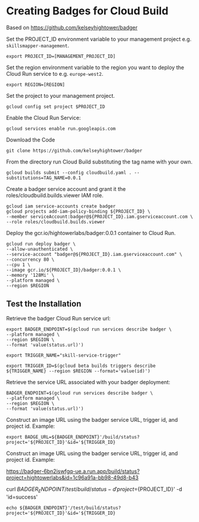 # Creating Badges for Cloud Build

Based on https://github.com/kelseyhightower/badger

Set the PROJECT_ID environment variable to your management project e.g. `skillsmapper-management`.

```shell
export PROJECT_ID=[MANAGEMENT_PROJECT_ID]
```

Set the region environment variable to the region you want to deploy the Cloud Run service to e.g. `europe-west2`.

```shell
export REGION=[REGION]
```

Set the project to your management project.

```shell
gcloud config set project $PROJECT_ID
```

Enable the Cloud Run Service:

```shell
gcloud services enable run.googleapis.com
```

Download the Code

```shell
git clone https://github.com/kelseyhightower/badger
```

From the directory run Cloud Build substituting the tag name with your own.

```shell
gcloud builds submit --config cloudbuild.yaml . --substitutions=TAG_NAME=0.0.1
```

Create a badger service account and grant it the roles/cloudbuild.builds.viewer IAM role.

```shell
gcloud iam service-accounts create badger
gcloud projects add-iam-policy-binding ${PROJECT_ID} \
--member serviceAccount:badger@${PROJECT_ID}.iam.gserviceaccount.com \
--role roles/cloudbuild.builds.viewer
```

Deploy the gcr.io/hightowerlabs/badger:0.0.1 container to Cloud Run.

```shell
gcloud run deploy badger \
--allow-unauthenticated \
--service-account "badger@${PROJECT_ID}.iam.gserviceaccount.com" \
--concurrency 80 \
--cpu 1 \
--image gcr.io/${PROJECT_ID}/badger:0.0.1 \
--memory '128Mi' \
--platform managed \
--region $REGION
```

## Test the Installation

Retrieve the badger Cloud Run service url:

```shell
export BADGER_ENDPOINT=$(gcloud run services describe badger \
--platform managed \
--region $REGION \
--format 'value(status.url)')
```
```shell
export TRIGGER_NAME="skill-service-trigger"
```

```shell
export TRIGGER_ID=$(gcloud beta builds triggers describe ${TRIGGER_NAME} --region $REGION --format='value(id)')
```
Retrieve the service URL associated with your badger deployment:

```shell
BADGER_ENDPOINT=$(gcloud run services describe badger \
--platform managed \
--region $REGION \
--format 'value(status.url)')
```

Construct an image URL using the badger service URL, trigger id, and project id. Example:

```shell
export BADGE_URL=${BADGER_ENDPOINT}'/build/status?project='${PROJECT_ID}'&id='${TRIGGER_ID}
```

Construct an image URL using the badger service URL, trigger id, and project id. Example:

https://badger-6bn2iswfgq-ue.a.run.app/build/status?project=hightowerlabs&id=1c96a91a-bb98-49d8-b43

curl ${BADGER_ENDPOINT}/test/build/status -d 'project=${PROJECT_ID}' -d 'id=success'

```shell
echo ${BADGER_ENDPOINT}'/test/build/status?project='${PROJECT_ID}'&id='${TRIGGER_ID}
```

```shell
```
